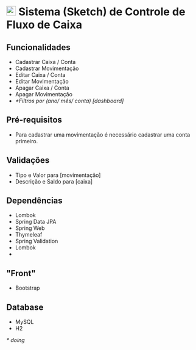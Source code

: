 # <img width="25px" src="https://user-images.githubusercontent.com/50770601/136637067-f78114ec-3fd5-42bd-b919-c47abcc4bd5e.png"/>  Sistema (Sketch) de Controle de Fluxo de Caixa

## Funcionalidades


- Cadastrar Caixa / Conta
- Cadastrar Movimentação
- Editar Caixa / Conta
- Editar Movimentação
- Apagar Caixa / Conta
- Apagar Movimentação
- <em>*Filtros por (ano/ mês/ conta)  [dashboard] </em>

## Pré-requisitos
- Para cadastrar uma movimentação é necessário cadastrar uma conta primeiro.

## Validações
- Tipo e Valor para [movimentação]
- Descrição e Saldo para [caixa]

## Dependências
- Lombok
- Spring Data JPA
- Spring Web 
- Thymeleaf
- Spring Validation
- Lombok
- 
## "Front"
- Bootstrap

## Database
- MySQL
- H2


<em> * doing</em>
